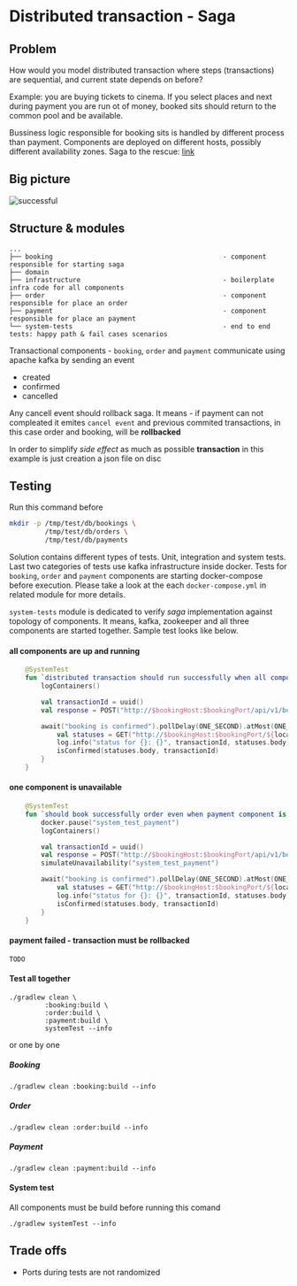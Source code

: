 # Distributed transaction - Saga

## Problem
How would you model distributed transaction where steps (transactions) are sequential, and current state depends on before?

Example: you are buying tickets to cinema. If you select places and next during payment you are run ot of money, booked sits should return to the common pool and be available.

Bussiness logic responsible for booking sits is handled by different process than payment.
Components are deployed on different hosts, possibly different availability zones.
Saga to the rescue: [link](http://www.cs.cornell.edu/andru/cs711/2002fa/reading/sagas.pdf)

## Big picture

![successful](https://raw.githubusercontent.com/torczuk/distributed-transaction-saga/master/img/successful_saga.png)

## Structure & modules

```
...
├── booking                                           - component responsible for starting saga
├── domain
├── infrastructure                                    - boilerplate infra code for all components
├── order                                             - component responsible for place an order
├── payment                                           - component responsible for place an payment
└── system-tests                                      - end to end tests: happy path & fail cases scenarios
```

Transactional components - `booking`,  `order` and `payment` communicate using apache kafka by sending an event
* created
* confirmed
* cancelled

Any cancell event should rollback saga. It means - if payment can not compleated it emites `cancel event` and previous commited transactions, in this case order and booking, will be **rollbacked**

In order to simplify *side effect* as much as possible **transaction** in this example is just creation a json file on disc

## Testing

Run this command before
```bash
mkdir -p /tmp/test/db/bookings \
         /tmp/test/db/orders \
         /tmp/test/db/payments
```


Solution contains different types of tests. Unit, integration and system tests. Last two categories of tests use kafka infrastructure inside docker.
Tests for `booking`, `order` and `payment` components are starting docker-compose before execution. Please take a look at the each `docker-compose.yml` in related module for more details.

`system-tests` module is dedicated to verify *saga* implementation against topology of components.
It means, kafka, zookeeper and all three components are started together.
Sample test looks like below.

#### all components are up and running
```kotlin
    @SystemTest
    fun `distributed transaction should run successfully when all components are up and running`() {
        logContainers()

        val transactionId = uuid()
        val response = POST("http://$bookingHost:$bookingPort/api/v1/bookings/$transactionId")

        await("booking is confirmed").pollDelay(ONE_SECOND).atMost(ONE_MINUTE).until {
            val statuses = GET("http://$bookingHost:$bookingPort/${location(response.body)}")
            log.info("status for {}: {}", transactionId, statuses.body)
            isConfirmed(statuses.body, transactionId)
        }
    }
```


#### one component is unavailable
```kotlin
    @SystemTest
    fun `should book successfully order even when payment component is not available for defined number of time`() {
        docker.pause("system_test_payment")
        logContainers()

        val transactionId = uuid()
        val response = POST("http://$bookingHost:$bookingPort/api/v1/bookings/$transactionId")
        simulateUnavailability("system_test_payment")

        await("booking is confirmed").pollDelay(ONE_SECOND).atMost(ONE_MINUTE).until {
            val statuses = GET("http://$bookingHost:$bookingPort/${location(response.body)}")
            log.info("status for {}: {}", transactionId, statuses.body)
            isConfirmed(statuses.body, transactionId)
        }
    }
```

#### payment failed - transaction must be rollbacked
```
TODO
```


#### Test all together
```
./gradlew clean \
         :booking:build \
         :order:build \
         :payment:build \
         systemTest --info
```

or one by one

##### Booking
```
./gradlew clean :booking:build --info
```

##### Order
```
./gradlew clean :order:build --info
```

##### Payment
```
./gradlew clean :payment:build --info
```

#### System test

All components must be build before running this comand
```
./gradlew systemTest --info
```


## Trade offs
* Ports during tests are not randomized
